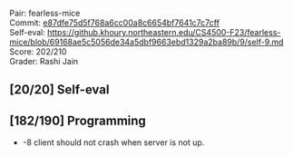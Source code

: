 Pair: fearless-mice \
Commit: [e87dfe75d5f768a6cc00a8c6654bf7641c7c7cff](https://github.khoury.northeastern.edu/CS4500-F23/fearless-mice/tree/e87dfe75d5f768a6cc00a8c6654bf7641c7c7cff) \
Self-eval: https://github.khoury.northeastern.edu/CS4500-F23/fearless-mice/blob/69168ae5c5056de34a5dbf9663ebd1329a2ba89b/9/self-9.md \
Score: 202/210 \
Grader: Rashi Jain

## [20/20] Self-eval

## [182/190] Programming
- -8 client should not crash when server is not up.




